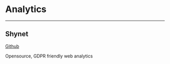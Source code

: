 # Analytics

---

## Shynet

[Github](https://github.com/milesmcc/shynet)

Opensource, GDPR friendly web analytics
